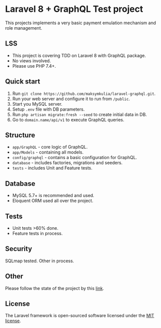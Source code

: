 # Laravel 8 + GraphQL Test project
This projects implements a very basic payment emulation mechanism and role management. 

## LSS
- This project is covering TDD on Laravel 8 with GraphQL package.
- No views involved.
- Please use PHP 7.4+.

## Quick start
1. Run ``git clone https://github.com/maksymkulia/laravel-graphql.git``.
2. Run your web server and configure it to run from ``/public``.
3. Start you MySQL server.
4. Setup ``.env`` file with DB parameters.
5. Run ``php artisan migrate:fresh --seed`` to create initial data in DB.
6. Go to ``domain.name/api/v1`` to execute GraphQL queries.

## Structure
- ``app/GraphQL`` - core logic of GraphQL.
- ``app/Models`` - containing all models.
- ``config/graphql`` - contains a basic configuration for GraphQL.
- ``database`` - includes factories, migrations and seeders.
- ``tests`` - includes Unit and Feature tests.

## Database
- MySQL 5.7+ is recommended and used.
- Eloquent ORM used all over the project.

## Tests
- Unit tests >60% done.
- Feature tests in process.

## Security
SQLmap tested. Other in process.

## Other
Please follow the state of the project by this [link](https://github.com/maksymkulia/laravel-graphql/projects/1).

## License

The Laravel framework is open-sourced software licensed under the [MIT license](https://opensource.org/licenses/MIT).
